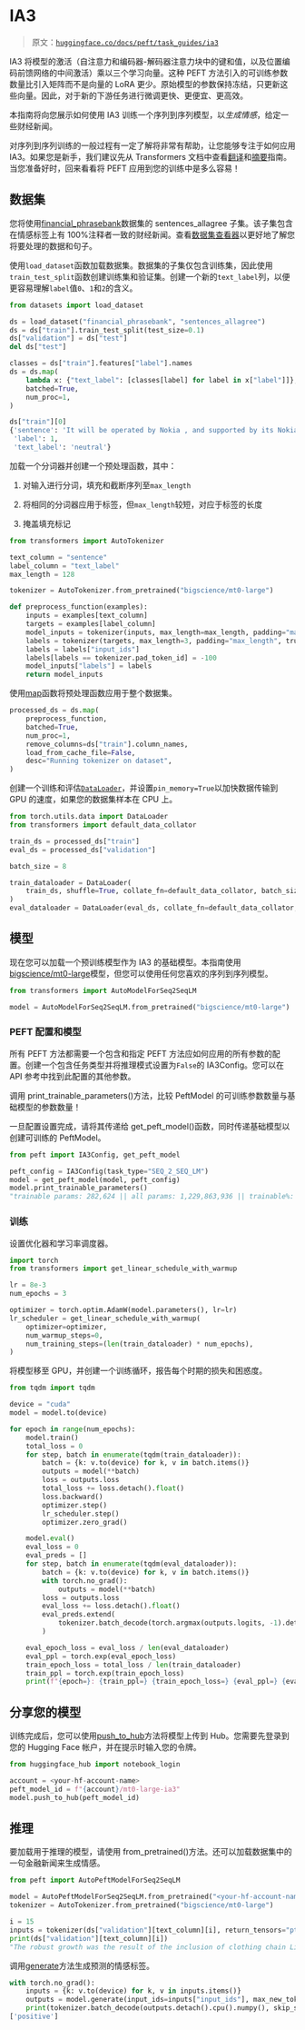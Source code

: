 # IA3

> 原文：[`huggingface.co/docs/peft/task_guides/ia3`](https://huggingface.co/docs/peft/task_guides/ia3)

IA3 将模型的激活（自注意力和编码器-解码器注意力块中的键和值，以及位置编码前馈网络的中间激活）乘以三个学习向量。这种 PEFT 方法引入的可训练参数数量比引入矩阵而不是向量的 LoRA 更少。原始模型的参数保持冻结，只更新这些向量。因此，对于新的下游任务进行微调更快、更便宜、更高效。

本指南将向您展示如何使用 IA3 训练一个序列到序列模型，以*生成情感*，给定一些财经新闻。

对序列到序列训练的一般过程有一定了解将非常有帮助，让您能够专注于如何应用 IA3。如果您是新手，我们建议先从 Transformers 文档中查看[翻译](https://huggingface.co/docs/transformers/tasks/translation)和[摘要](https://huggingface.co/docs/transformers/tasks/summarization)指南。当您准备好时，回来看看将 PEFT 应用到您的训练中是多么容易！

## 数据集

您将使用[financial_phrasebank](https://huggingface.co/datasets/financial_phrasebank)数据集的 sentences_allagree 子集。该子集包含在情感标签上有 100%注释者一致的财经新闻。查看[数据集查看器](https://huggingface.co/datasets/financial_phrasebank/viewer/sentences_allagree)以更好地了解您将要处理的数据和句子。

使用`load_dataset`函数加载数据集。数据集的子集仅包含训练集，因此使用`train_test_split`函数创建训练集和验证集。创建一个新的`text_label`列，以便更容易理解`label`值`0`、`1`和`2`的含义。

```py
from datasets import load_dataset

ds = load_dataset("financial_phrasebank", "sentences_allagree")
ds = ds["train"].train_test_split(test_size=0.1)
ds["validation"] = ds["test"]
del ds["test"]

classes = ds["train"].features["label"].names
ds = ds.map(
    lambda x: {"text_label": [classes[label] for label in x["label"]]},
    batched=True,
    num_proc=1,
)

ds["train"][0]
{'sentence': 'It will be operated by Nokia , and supported by its Nokia NetAct network and service management system .',
 'label': 1,
 'text_label': 'neutral'}
```

加载一个分词器并创建一个预处理函数，其中：

1.  对输入进行分词，填充和截断序列至`max_length`

1.  将相同的分词器应用于标签，但`max_length`较短，对应于标签的长度

1.  掩盖填充标记

```py
from transformers import AutoTokenizer

text_column = "sentence"
label_column = "text_label"
max_length = 128

tokenizer = AutoTokenizer.from_pretrained("bigscience/mt0-large")

def preprocess_function(examples):
    inputs = examples[text_column]
    targets = examples[label_column]
    model_inputs = tokenizer(inputs, max_length=max_length, padding="max_length", truncation=True, return_tensors="pt")
    labels = tokenizer(targets, max_length=3, padding="max_length", truncation=True, return_tensors="pt")
    labels = labels["input_ids"]
    labels[labels == tokenizer.pad_token_id] = -100
    model_inputs["labels"] = labels
    return model_inputs
```

使用[map](https://huggingface.co/docs/datasets/v2.17.0/en/package_reference/main_classes#datasets.Dataset.map)函数将预处理函数应用于整个数据集。

```py
processed_ds = ds.map(
    preprocess_function,
    batched=True,
    num_proc=1,
    remove_columns=ds["train"].column_names,
    load_from_cache_file=False,
    desc="Running tokenizer on dataset",
)
```

创建一个训练和评估[`DataLoader`](https://pytorch.org/docs/stable/data.html#torch.utils.data.DataLoader)，并设置`pin_memory=True`以加快数据传输到 GPU 的速度，如果您的数据集样本在 CPU 上。

```py
from torch.utils.data import DataLoader
from transformers import default_data_collator

train_ds = processed_ds["train"]
eval_ds = processed_ds["validation"]

batch_size = 8

train_dataloader = DataLoader(
    train_ds, shuffle=True, collate_fn=default_data_collator, batch_size=batch_size, pin_memory=True
)
eval_dataloader = DataLoader(eval_ds, collate_fn=default_data_collator, batch_size=batch_size, pin_memory=True)
```

## 模型

现在您可以加载一个预训练模型作为 IA3 的基础模型。本指南使用[bigscience/mt0-large](https://huggingface.co/bigscience/mt0-large)模型，但您可以使用任何您喜欢的序列到序列模型。

```py
from transformers import AutoModelForSeq2SeqLM

model = AutoModelForSeq2SeqLM.from_pretrained("bigscience/mt0-large")
```

### PEFT 配置和模型

所有 PEFT 方法都需要一个包含和指定 PEFT 方法应如何应用的所有参数的配置。创建一个包含任务类型并将推理模式设置为`False`的 IA3Config。您可以在 API 参考中找到此配置的其他参数。

调用 print_trainable_parameters()方法，比较 PeftModel 的可训练参数数量与基础模型的参数数量！

一旦配置设置完成，请将其传递给 get_peft_model()函数，同时传递基础模型以创建可训练的 PeftModel。

```py
from peft import IA3Config, get_peft_model

peft_config = IA3Config(task_type="SEQ_2_SEQ_LM")
model = get_peft_model(model, peft_config)
model.print_trainable_parameters()
"trainable params: 282,624 || all params: 1,229,863,936 || trainable%: 0.022980103060766553"
```

### 训练

设置优化器和学习率调度器。

```py
import torch
from transformers import get_linear_schedule_with_warmup

lr = 8e-3
num_epochs = 3

optimizer = torch.optim.AdamW(model.parameters(), lr=lr)
lr_scheduler = get_linear_schedule_with_warmup(
    optimizer=optimizer,
    num_warmup_steps=0,
    num_training_steps=(len(train_dataloader) * num_epochs),
)
```

将模型移至 GPU，并创建一个训练循环，报告每个时期的损失和困惑度。

```py
from tqdm import tqdm

device = "cuda"
model = model.to(device)

for epoch in range(num_epochs):
    model.train()
    total_loss = 0
    for step, batch in enumerate(tqdm(train_dataloader)):
        batch = {k: v.to(device) for k, v in batch.items()}
        outputs = model(**batch)
        loss = outputs.loss
        total_loss += loss.detach().float()
        loss.backward()
        optimizer.step()
        lr_scheduler.step()
        optimizer.zero_grad()

    model.eval()
    eval_loss = 0
    eval_preds = []
    for step, batch in enumerate(tqdm(eval_dataloader)):
        batch = {k: v.to(device) for k, v in batch.items()}
        with torch.no_grad():
            outputs = model(**batch)
        loss = outputs.loss
        eval_loss += loss.detach().float()
        eval_preds.extend(
            tokenizer.batch_decode(torch.argmax(outputs.logits, -1).detach().cpu().numpy(), skip_special_tokens=True)
        )

    eval_epoch_loss = eval_loss / len(eval_dataloader)
    eval_ppl = torch.exp(eval_epoch_loss)
    train_epoch_loss = total_loss / len(train_dataloader)
    train_ppl = torch.exp(train_epoch_loss)
    print(f"{epoch=}: {train_ppl=} {train_epoch_loss=} {eval_ppl=} {eval_epoch_loss=}")
```

## 分享您的模型

训练完成后，您可以使用[push_to_hub](https://huggingface.co/docs/transformers/v4.37.2/en/main_classes/model#transformers.PreTrainedModel.push_to_hub)方法将模型上传到 Hub。您需要先登录到您的 Hugging Face 帐户，并在提示时输入您的令牌。

```py
from huggingface_hub import notebook_login

account = <your-hf-account-name>
peft_model_id = f"{account}/mt0-large-ia3"
model.push_to_hub(peft_model_id)
```

## 推理

要加载用于推理的模型，请使用 from_pretrained()方法。还可以加载数据集中的一句金融新闻来生成情感。

```py
from peft import AutoPeftModelForSeq2SeqLM

model = AutoPeftModelForSeq2SeqLM.from_pretrained("<your-hf-account-name>/mt0-large-ia3").to("cuda")
tokenizer = AutoTokenizer.from_pretrained("bigscience/mt0-large")

i = 15
inputs = tokenizer(ds["validation"][text_column][i], return_tensors="pt")
print(ds["validation"][text_column][i])
"The robust growth was the result of the inclusion of clothing chain Lindex in the Group in December 2007 ."
```

调用[generate](https://huggingface.co/docs/transformers/v4.37.2/en/main_classes/text_generation#transformers.GenerationMixin.generate)方法生成预测的情感标签。

```py
with torch.no_grad():
    inputs = {k: v.to(device) for k, v in inputs.items()}
    outputs = model.generate(input_ids=inputs["input_ids"], max_new_tokens=10)
    print(tokenizer.batch_decode(outputs.detach().cpu().numpy(), skip_special_tokens=True))
['positive']
```
